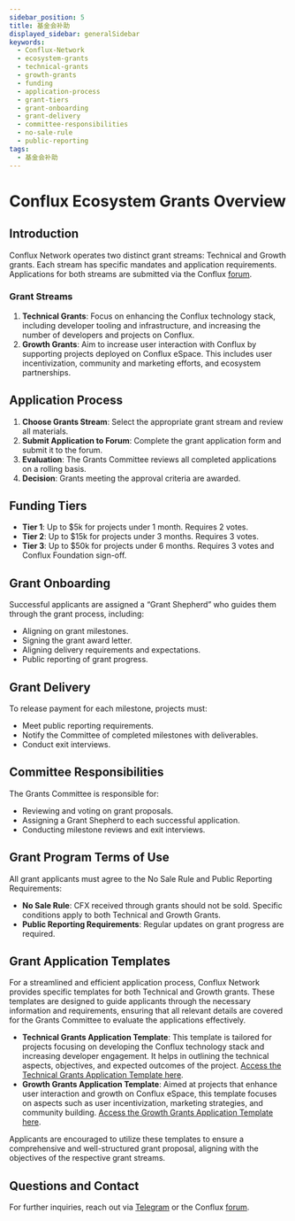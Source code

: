 ```yaml
---
sidebar_position: 5
title: 基金会补助
displayed_sidebar: generalSidebar
keywords:
  - Conflux-Network
  - ecosystem-grants
  - technical-grants
  - growth-grants
  - funding
  - application-process
  - grant-tiers
  - grant-onboarding
  - grant-delivery
  - committee-responsibilities
  - no-sale-rule
  - public-reporting
tags:
  - 基金会补助
---
```


# **Conflux Ecosystem Grants Overview**

## **Introduction**

Conflux Network operates two distinct grant streams: Technical and Growth grants. Each stream has specific mandates and application requirements. Applications for both streams are submitted via the Conflux [forum](https://forum.conflux.fun/).

### **Grant Streams**

1. **Technical Grants**: Focus on enhancing the Conflux technology stack, including developer tooling and infrastructure, and increasing the number of developers and projects on Conflux.
2. **Growth Grants**: Aim to increase user interaction with Conflux by supporting projects deployed on Conflux eSpace. This includes user incentivization, community and marketing efforts, and ecosystem partnerships.

## **Application Process**

1. **Choose Grants Stream**: Select the appropriate grant stream and review all materials.
2. **Submit Application to Forum**: Complete the grant application form and submit it to the forum.
3. **Evaluation**: The Grants Committee reviews all completed applications on a rolling basis.
4. **Decision**: Grants meeting the approval criteria are awarded.

## **Funding Tiers**

- **Tier 1**: Up to $5k for projects under 1 month. Requires 2 votes.
- **Tier 2**: Up to $15k for projects under 3 months. Requires 3 votes.
- **Tier 3**: Up to $50k for projects under 6 months. Requires 3 votes and Conflux Foundation sign-off.

## **Grant Onboarding**

Successful applicants are assigned a “Grant Shepherd” who guides them through the grant process, including:

- Aligning on grant milestones.
- Signing the grant award letter.
- Aligning delivery requirements and expectations.
- Public reporting of grant progress.

## **Grant Delivery**

To release payment for each milestone, projects must:

- Meet public reporting requirements.
- Notify the Committee of completed milestones with deliverables.
- Conduct exit interviews.

## **Committee Responsibilities**

The Grants Committee is responsible for:

- Reviewing and voting on grant proposals.
- Assigning a Grant Shepherd to each successful application.
- Conducting milestone reviews and exit interviews.

## **Grant Program Terms of Use**

All grant applicants must agree to the No Sale Rule and Public Reporting Requirements:

- **No Sale Rule**: CFX received through grants should not be sold. Specific conditions apply to both Technical and Growth Grants.
- **Public Reporting Requirements**: Regular updates on grant progress are required.

## **Grant Application Templates**

For a streamlined and efficient application process, Conflux Network provides specific templates for both Technical and Growth grants. These templates are designed to guide applicants through the necessary information and requirements, ensuring that all relevant details are covered for the Grants Committee to evaluate the applications effectively.

- **Technical Grants Application Template**: This template is tailored for projects focusing on developing the Conflux technology stack and increasing developer engagement. It helps in outlining the technical aspects, objectives, and expected outcomes of the project. [Access the Technical Grants Application Template here](https://forum.conflux.fun/t/technical-grants-application-template/8273).
- **Growth Grants Application Template**: Aimed at projects that enhance user interaction and growth on Conflux eSpace, this template focuses on aspects such as user incentivization, marketing strategies, and community building. [Access the Growth Grants Application Template here](https://forum.conflux.fun/t/growth-grants-application-template/18997).

Applicants are encouraged to utilize these templates to ensure a comprehensive and well-structured grant proposal, aligning with the objectives of the respective grant streams.

## **Questions and Contact**

For further inquiries, reach out via [Telegram](https://t.me/Conflux_English) or the Conflux [forum](https://forum.conflux.fun/c/English/grant-proposals).
